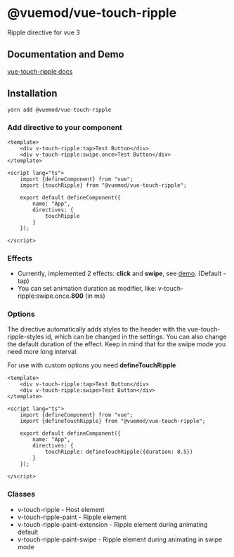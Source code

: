 # @vuemod/vue-touch-ripple

Ripple directive for vue 3

## Documentation and Demo

[vue-touch-ripple docs](https://webigorkiev.github.io/vue-touch-ripple-docs/)


<script setup>
    import App from "../tests/playground/App.vue";
</script>

<App />


## Installation

```bash
yarn add @vuemod/vue-touch-ripple
```

### Add directive to your component

```vue
<template>
    <div v-touch-ripple:tap>Test Button</div>
    <div v-touch-ripple:swipe.once>Test Button</div>
</template>

<script lang="ts">
    import {defineComponent} from "vue";
    import {touchRipple} from "@vuemod/vue-touch-ripple";

    export default defineComponent({
        name: "App",
        directives: {
            touchRipple
        }
    });

</script>
```

### Effects

* Currently, implemented 2 effects: **click** and **swipe**, see [demo](./#documentation-and-demo).
  (Default - tap)
* You can set animation duration as modifier, like: v-touch-ripple:swipe.once.**800** (in ms)

### Options

The directive automatically adds styles to the header with the vue-touch-ripple-styles id, 
which can be changed in the settings. You can also change the default duration of the effect.
Keep in mind that for the swipe mode you need more long interval.

For use with custom options you need **defineTouchRipple**

```vue
<template>
    <div v-touch-ripple:tap>Test Button</div>
    <div v-touch-ripple:swipe>Test Button</div>
</template>

<script lang="ts">
    import {defineComponent} from "vue";
    import {defineTouchRipple} from "@vuemod/vue-touch-ripple";

    export default defineComponent({
        name: "App",
        directives: {
            touchRipple: defineTouchRipple({duration: 0.5})
        }
    });

</script>
```

### Classes

* v-touch-ripple - Host element
* v-touch-ripple-paint - Ripple element
* v-touch-ripple-paint-extension - Ripple element during animating default
* v-touch-ripple-paint-swipe - Ripple element during animating in swipe mode